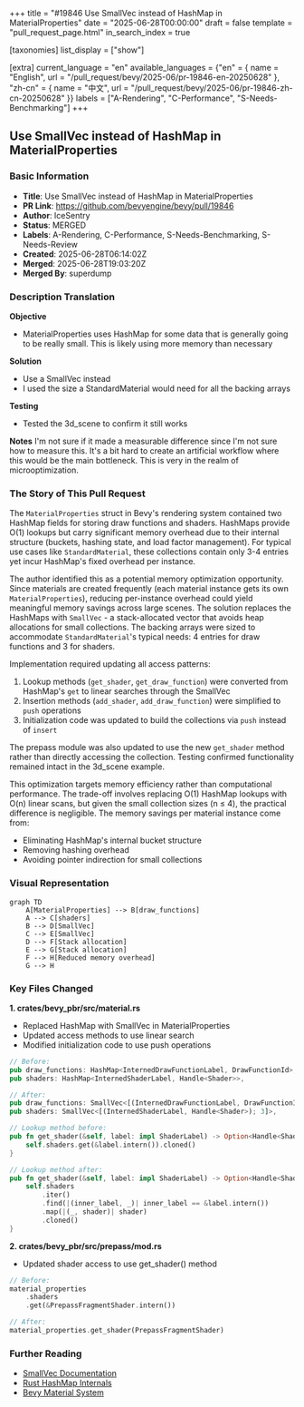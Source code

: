 +++
title = "#19846 Use SmallVec instead of HashMap in MaterialProperties"
date = "2025-06-28T00:00:00"
draft = false
template = "pull_request_page.html"
in_search_index = true

[taxonomies]
list_display = ["show"]

[extra]
current_language = "en"
available_languages = {"en" = { name = "English", url = "/pull_request/bevy/2025-06/pr-19846-en-20250628" }, "zh-cn" = { name = "中文", url = "/pull_request/bevy/2025-06/pr-19846-zh-cn-20250628" }}
labels = ["A-Rendering", "C-Performance", "S-Needs-Benchmarking"]
+++

## Use SmallVec instead of HashMap in MaterialProperties

### Basic Information
- **Title**: Use SmallVec instead of HashMap in MaterialProperties
- **PR Link**: https://github.com/bevyengine/bevy/pull/19846
- **Author**: IceSentry
- **Status**: MERGED
- **Labels**: A-Rendering, C-Performance, S-Needs-Benchmarking, S-Needs-Review
- **Created**: 2025-06-28T06:14:02Z
- **Merged**: 2025-06-28T19:03:20Z
- **Merged By**: superdump

### Description Translation
**Objective**
- MaterialProperties uses HashMap for some data that is generally going to be really small. This is likely using more memory than necessary

**Solution**
- Use a SmallVec instead
- I used the size a StandardMaterial would need for all the backing arrays

**Testing**
- Tested the 3d_scene to confirm it still works

**Notes**
I'm not sure if it made a measurable difference since I'm not sure how to measure this. It's a bit hard to create an artificial workflow where this would be the main bottleneck. This is very in the realm of microoptimization.

### The Story of This Pull Request

The `MaterialProperties` struct in Bevy's rendering system contained two HashMap fields for storing draw functions and shaders. HashMaps provide O(1) lookups but carry significant memory overhead due to their internal structure (buckets, hashing state, and load factor management). For typical use cases like `StandardMaterial`, these collections contain only 3-4 entries yet incur HashMap's fixed overhead per instance.

The author identified this as a potential memory optimization opportunity. Since materials are created frequently (each material instance gets its own `MaterialProperties`), reducing per-instance overhead could yield meaningful memory savings across large scenes. The solution replaces the HashMaps with `SmallVec` - a stack-allocated vector that avoids heap allocations for small collections. The backing arrays were sized to accommodate `StandardMaterial`'s typical needs: 4 entries for draw functions and 3 for shaders.

Implementation required updating all access patterns:
1. Lookup methods (`get_shader`, `get_draw_function`) were converted from HashMap's `get` to linear searches through the SmallVec
2. Insertion methods (`add_shader`, `add_draw_function`) were simplified to `push` operations
3. Initialization code was updated to build the collections via `push` instead of `insert`

The prepass module was also updated to use the new `get_shader` method rather than directly accessing the collection. Testing confirmed functionality remained intact in the 3d_scene example.

This optimization targets memory efficiency rather than computational performance. The trade-off involves replacing O(1) HashMap lookups with O(n) linear scans, but given the small collection sizes (n ≤ 4), the practical difference is negligible. The memory savings per material instance come from:
- Eliminating HashMap's internal bucket structure
- Removing hashing overhead
- Avoiding pointer indirection for small collections

### Visual Representation

```mermaid
graph TD
    A[MaterialProperties] --> B[draw_functions]
    A --> C[shaders]
    B --> D[SmallVec]
    C --> E[SmallVec]
    D --> F[Stack allocation]
    E --> G[Stack allocation]
    F --> H[Reduced memory overhead]
    G --> H
```

### Key Files Changed

**1. crates/bevy_pbr/src/material.rs**
- Replaced HashMap with SmallVec in MaterialProperties
- Updated access methods to use linear search
- Modified initialization code to use push operations

```rust
// Before:
pub draw_functions: HashMap<InternedDrawFunctionLabel, DrawFunctionId>,
pub shaders: HashMap<InternedShaderLabel, Handle<Shader>>,

// After:
pub draw_functions: SmallVec<[(InternedDrawFunctionLabel, DrawFunctionId); 4]>,
pub shaders: SmallVec<[(InternedShaderLabel, Handle<Shader>); 3]>,
```

```rust
// Lookup method before:
pub fn get_shader(&self, label: impl ShaderLabel) -> Option<Handle<Shader>> {
    self.shaders.get(&label.intern()).cloned()
}

// Lookup method after:
pub fn get_shader(&self, label: impl ShaderLabel) -> Option<Handle<Shader>> {
    self.shaders
        .iter()
        .find(|(inner_label, _)| inner_label == &label.intern())
        .map(|(_, shader)| shader)
        .cloned()
}
```

**2. crates/bevy_pbr/src/prepass/mod.rs**
- Updated shader access to use get_shader() method

```rust
// Before:
material_properties
    .shaders
    .get(&PrepassFragmentShader.intern())

// After:
material_properties.get_shader(PrepassFragmentShader)
```

### Further Reading
- [SmallVec Documentation](https://docs.rs/smallvec/latest/smallvec/)
- [Rust HashMap Internals](https://nnethercote.github.io/perf-book/collections.html#hash-maps)
- [Bevy Material System](https://bevyengine.org/learn/book/features/pbr/)